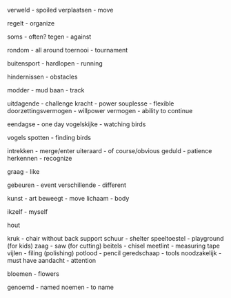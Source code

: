 verweld - spoiled 
verplaatsen - move


regelt - organize

soms - often?
tegen - against

rondom - all around
toernooi - tournament

buitensport - 
hardlopen - running

hindernissen - obstacles

modder - mud
baan - track

uitdagende - challenge
kracht - power
souplesse - flexible
doorzettingsvermogen - willpower
vermogen - ability to continue 

eendagse - one day
vogelskijke - watching birds

vogels spotten - finding birds 

intrekken - merge/enter
uiteraard - of course/obvious
geduld - patience
herkennen - recognize

graag - like 

gebeuren - event
verschillende - different

kunst - art
beweegt - move
lichaam - body

ikzelf - myself

hout

kruk - chair without back support
schuur - shelter 
speeltoestel - playground (for kids)
zaag - saw (for cutting)
beitels - chisel
meetlint - measuring tape
vijlen - filing (polishing)
potlood - pencil
geredschaap - tools
noodzakelijk - must have
aandacht - attention

bloemen - flowers

genoemd - named
noemen - to name
